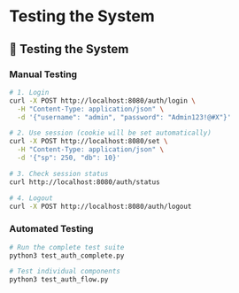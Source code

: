 # Testing the System

## 🧪 Testing the System

### Manual Testing
```bash
# 1. Login
curl -X POST http://localhost:8080/auth/login \
  -H "Content-Type: application/json" \
  -d '{"username": "admin", "password": "Admin123!@#X"}'

# 2. Use session (cookie will be set automatically)
curl -X POST http://localhost:8080/set \
  -H "Content-Type: application/json" \
  -d '{"sp": 250, "db": 10}'

# 3. Check session status
curl http://localhost:8080/auth/status

# 4. Logout
curl -X POST http://localhost:8080/auth/logout
```

### Automated Testing
```bash
# Run the complete test suite
python3 test_auth_complete.py

# Test individual components
python3 test_auth_flow.py
```
